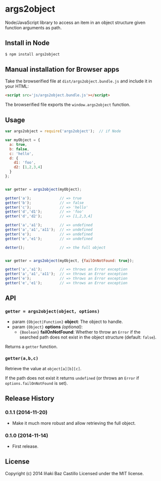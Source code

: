 # args2object

Node/JavaScript library to access an item in an object structure given function arguments as path.


## Install in Node

```bash
$ npm install args2object
```


## Manual installation for Browser apps

Take the browserified file at `dist/args2object.bundle.js` and include it in your HTML:

```html
<script src='js/args2object.bundle.js'></script>
```

The browserified file exports the `window.args2object` function.


## Usage

```js
var args2object = require('args2object');  // if Node

var myObject = {
  a: true,
  b: false,
  c: 'hello',
  d: {
    d1: 'foo',
    d2: [1,2,3,4]
  }
};


var getter = args2object(myObject);

getter('a');             // => true
getter('b');             // => false
getter('c');             // => 'hello'
getter('d','d1');        // => 'foo'
getter('d','d2');        // => [1,2,3,4]

getter('a','a1');        // => undefined
getter('a','a1','a11');  // => undefined
getter('e');             // => undefined
getter('e','e1');        // => undefined

detter();                // => the full object


var getter = args2object(myObject, {failOnNotFound: true});

getter('a','a1');        // => throws an Error exception
getter('a','a1','a11');  // => throws an Error exception
getter('e');             // => throws an Error exception
getter('e','e1');        // => throws an Error exception

```


## API

### `getter = args2object(object, options)`

* param `{Object|Function}` **object**: The object to handle.
* param `{Object}` **options** *(optional)*:
  * `{Boolean}` **failOnNotFound**: Whether to throw an `Error` if the searched path does not exist in the object structure (default: `false`).

Returns a `getter` function.

### `getter(a,b,c)`

Retrieve the value at `object[a][b][c]`.

If the path does not exist it returns `undefined` (or throws an `Error` if `options.failOnNotFound` is set).


## Release History

### 0.1.1 (2014-11-20)
* Make it much more robust and allow retrieving the full object.

### 0.1.0 (2014-11-14)
* First release.

## License

Copyright (c) 2014 Iñaki Baz Castillo
Licensed under the MIT license.
